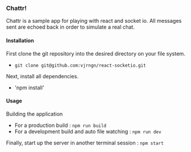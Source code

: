 ### Chattr!

Chattr is a sample app for playing with react and socket io. All messages sent are echoed back in order to simulate a real chat.

#### Installation
First clone the git repository into the desired directory on your file system. 
  - `git clone git@github.com:vjrngn/react-socketio.git`

Next, install all dependencies.
  - 'npm install'

#### Usage
Building the application
  - For a production build : `npm run build`
  - For a development build and auto file watching : `npm run dev`

Finally, start up the server in another terminal session : `npm start`